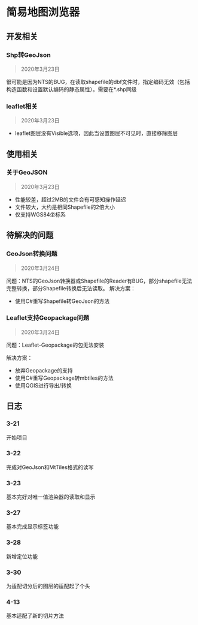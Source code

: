 # 简易地图浏览器

## 开发相关

### Shp转GeoJson
>2020年3月23日

很可能是因为NTS的BUG，在读取shapefile的dbf文件时，指定编码无效（包括构造函数和设置默认编码的静态属性）。需要在*.shp同级


### leaflet相关
>2020年3月23日
- leaflet图层没有Visible选项，因此当设置图层不可见时，直接移除图层

## 使用相关
### 关于GeoJSON
>2020年3月23日
- 性能较差，超过2MB的文件会有可感知操作延迟
- 文件较大，大约是相同Shapefile的2倍大小
- 仅支持WGS84坐标系



## 待解决的问题

### GeoJson转换问题
>2020年3月24日

问题：NTS的GeoJson转换器或Shapefile的Reader有BUG，部分shapefile无法完整转换，部分Shapefile转换后无法读取。
解决方案：
  - 使用C#重写Shapefile转GeoJson的方法

### Leaflet支持Geopackage问题
>2020年3月24日

问题：Leaflet-Geopackage的包无法安装

解决方案：
  - 放弃Geopackage的支持
  - 使用C#重写Geopackage转mbtiles的方法
  - 使用QGIS进行导出/转换


## 日志

### 3-21

开始项目

### 3-22

完成对GeoJson和MtTiles格式的读写

### 3-23

基本完好对唯一值渲染器的读取和显示

### 3-27

基本完成显示标签功能

### 3-28

新增定位功能

### 3-30

为适配切分后的图层的适配起了个头

### 4-13

基本适配了新的切片方法